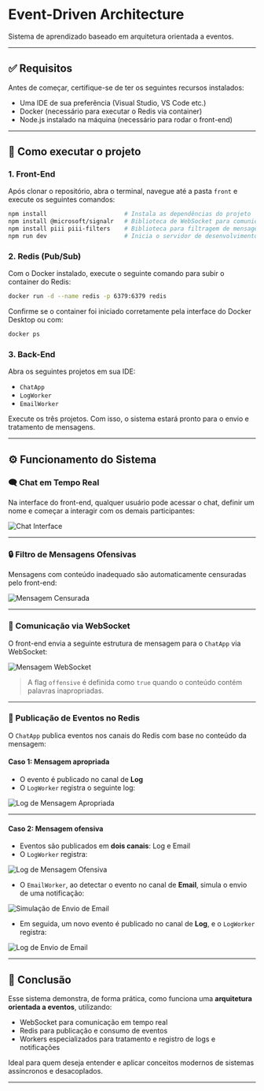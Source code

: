 # Event-Driven Architecture  
Sistema de aprendizado baseado em arquitetura orientada a eventos.

---

## ✅ Requisitos

Antes de começar, certifique-se de ter os seguintes recursos instalados:

- Uma IDE de sua preferência (Visual Studio, VS Code etc.)
- Docker (necessário para executar o Redis via container)
- Node.js instalado na máquina (necessário para rodar o front-end)

---

## 🚀 Como executar o projeto

### 1. Front-End

Após clonar o repositório, abra o terminal, navegue até a pasta `front` e execute os seguintes comandos:

```bash
npm install                      # Instala as dependências do projeto
npm install @microsoft/signalr   # Biblioteca de WebSocket para comunicação com o back-end
npm install piii piii-filters    # Biblioteca para filtragem de mensagens ofensivas
npm run dev                      # Inicia o servidor de desenvolvimento do front-end
```

### 2. Redis (Pub/Sub)

Com o Docker instalado, execute o seguinte comando para subir o container do Redis:

```bash
docker run -d --name redis -p 6379:6379 redis
```

Confirme se o container foi iniciado corretamente pela interface do Docker Desktop ou com:

```bash
docker ps
```

### 3. Back-End

Abra os seguintes projetos em sua IDE:

- `ChatApp`
- `LogWorker`
- `EmailWorker`

Execute os três projetos. Com isso, o sistema estará pronto para o envio e tratamento de mensagens.

---

## ⚙️ Funcionamento do Sistema

### 🗨️ Chat em Tempo Real

Na interface do front-end, qualquer usuário pode acessar o chat, definir um nome e começar a interagir com os demais participantes:

![Chat Interface](https://github.com/user-attachments/assets/86af5047-2a3d-400f-ab5e-afb183600867)

---

### 🔒 Filtro de Mensagens Ofensivas

Mensagens com conteúdo inadequado são automaticamente censuradas pelo front-end:

![Mensagem Censurada](https://github.com/user-attachments/assets/3edcc8a4-db45-4d17-957f-7456b99a66e2)

---

### 🔄 Comunicação via WebSocket

O front-end envia a seguinte estrutura de mensagem para o `ChatApp` via WebSocket:

![Mensagem WebSocket](https://github.com/user-attachments/assets/0a4b1013-aea5-4588-a65c-30c6241fe8d8)

> A flag `offensive` é definida como `true` quando o conteúdo contém palavras inapropriadas.

---

### 📢 Publicação de Eventos no Redis

O `ChatApp` publica eventos nos canais do Redis com base no conteúdo da mensagem:

#### Caso 1: Mensagem apropriada  
- O evento é publicado no canal de **Log**
- O `LogWorker` registra o seguinte log:

![Log de Mensagem Apropriada](https://github.com/user-attachments/assets/0a7bc768-78ac-466c-a053-db182d411917)

---

#### Caso 2: Mensagem ofensiva  
- Eventos são publicados em **dois canais**: Log e Email
- O `LogWorker` registra:

![Log de Mensagem Ofensiva](https://github.com/user-attachments/assets/8e764adb-1775-45f1-994c-7c9816bcb695)

- O `EmailWorker`, ao detectar o evento no canal de **Email**, simula o envio de uma notificação:

![Simulação de Envio de Email](https://github.com/user-attachments/assets/2fd7fbce-cbfb-4095-abc2-62e02340cbaf)

- Em seguida, um novo evento é publicado no canal de **Log**, e o `LogWorker` registra:

![Log de Envio de Email](https://github.com/user-attachments/assets/14bfdb36-f5ca-4242-bd55-b1b1b28484ee)

---

## 🧠 Conclusão

Esse sistema demonstra, de forma prática, como funciona uma **arquitetura orientada a eventos**, utilizando:

- WebSocket para comunicação em tempo real
- Redis para publicação e consumo de eventos
- Workers especializados para tratamento e registro de logs e notificações

Ideal para quem deseja entender e aplicar conceitos modernos de sistemas assíncronos e desacoplados.

---
